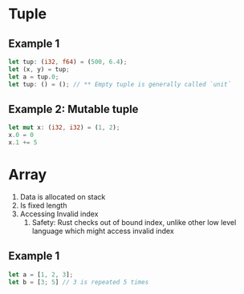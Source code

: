 
# Tuple

## Example 1

```rust
let tup: (i32, f64) = (500, 6.4);
let (x, y) = tup;
let a = tup.0;
let tup: () = (); // ** Empty tuple is generally called `unit`
```

## Example 2: Mutable tuple

```rust
let mut x: (i32, i32) = (1, 2);
x.0 = 0
x.1 += 5
```

# Array

1. Data is allocated on stack
2. Is fixed length
3. Accessing Invalid index
   1. Safety: Rust checks out of bound index, unlike other low level language which might access invalid index 

## Example 1

```rust
let a = [1, 2, 3];
let b = [3; 5] // 3 is repeated 5 times
```
